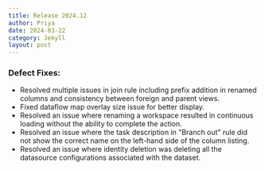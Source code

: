 ```yaml
---
title: Release 2024.12
author: Priya
date: 2024-03-22
category: Jekyll
layout: post
---
```

### Defect Fixes:
* Resolved multiple issues in join rule including prefix addition in renamed columns and consistency between foreign and parent views.
* Fixed dataflow map overlay size issue for better display.
* Resolved an issue where renaming a workspace resulted in continuous loading without the ability to complete the action.
* Resolved an issue where the task description in "Branch out" rule did not show the correct name on the left-hand side of the column listing.
* Resolved an issue where identity deletion was deleting all the datasource configurations associated with the dataset.